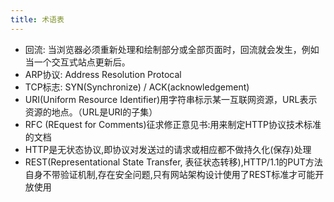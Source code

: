 ```yaml
---
title: 术语表
---
```


- 回流: 当浏览器必须重新处理和绘制部分或全部页面时，回流就会发生，例如当一个交互式站点更新后。
- ARP协议: Address Resolution Protocal
- TCP标志: SYN(Synchronize) / ACK(acknowledgement)
- URI(Uniform Resource Identifier)用字符串标示某一互联网资源，URL表示资源的地点。（URL是URI的子集）
- RFC (REquest for Comments)征求修正意见书:用来制定HTTP协议技术标准的文档
- HTTP是无状态协议,即协议对发送过的请求或相应都不做持久化(保存)处理
- REST(Representational State Transfer, 表征状态转移),HTTP/1.1的PUT方法自身不带验证机制,存在安全问题,只有网站架构设计使用了REST标准才可能开放使用